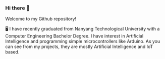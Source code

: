 ### Hi there 👋

<!--
**darryltkh/darryltkh** is a ✨ _special_ ✨ repository because its `README.md` (this file) appears on your GitHub profile.

Here are some ideas to get you started:

- 🔭 I’m currently working on ...
- 🌱 I’m currently learning ...
- 👯 I’m looking to collaborate on ...
- 🤔 I’m looking for help with ...
- 💬 Ask me about ...
- 📫 How to reach me: ...
- 😄 Pronouns: ...
- ⚡ Fun fact: ...
-->

Welcome to my Github repository! 

🖥 I have recently graduated from Nanyang Technological University with a Computer Engineering Bachelor Degree. I have interest in Artificial Intelligence and programming simple microcontrollers like Arduino. As you can see from my projects, they are mostly Artificial Intelligence and IoT based.

